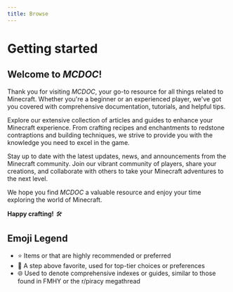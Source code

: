 ```yaml
---
title: Browse
---
```


# Getting started

## Welcome to *MCDOC*!

Thank you for visiting *MCDOC*, your go-to resource for all things related to Minecraft. Whether you're a beginner or an experienced player, we've got you covered with comprehensive documentation, tutorials, and helpful tips.

Explore our extensive collection of articles and guides to enhance your Minecraft experience. From crafting recipes and enchantments to redstone contraptions and building techniques, we strive to provide you with the knowledge you need to excel in the game.

Stay up to date with the latest updates, news, and announcements from the Minecraft community. Join our vibrant community of players, share your creations, and collaborate with others to take your Minecraft adventures to the next level. 

We hope you find *MCDOC* a valuable resource and enjoy your time exploring the world of Minecraft.

**Happy crafting!** *🛠️*

## Emoji Legend

- ⭐ Items or that are highly recommended or preferred
- 🌟 A step above favorite, used for top-tier choices or preferences
- 🌐 Used to denote comprehensive indexes or guides, similar to those found in FMHY or the r/piracy megathread
